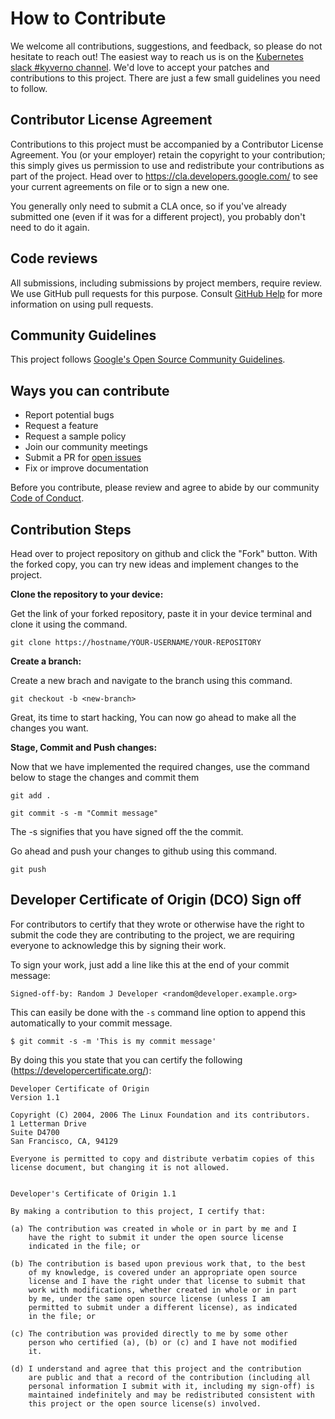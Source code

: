 # How to Contribute
We welcome all contributions, suggestions, and feedback, so please do not hesitate to reach out!
The easiest way to reach us is on the [Kubernetes slack #kyverno channel](https://app.slack.com/client/T09NY5SBT/CLGR9BJU9). 
We'd love to accept your patches and contributions to this project. There are
just a few small guidelines you need to follow.

## Contributor License Agreement

Contributions to this project must be accompanied by a Contributor License
Agreement. You (or your employer) retain the copyright to your contribution;
this simply gives us permission to use and redistribute your contributions as
part of the project. Head over to <https://cla.developers.google.com/> to see
your current agreements on file or to sign a new one.

You generally only need to submit a CLA once, so if you've already submitted one
(even if it was for a different project), you probably don't need to do it
again.

## Code reviews

All submissions, including submissions by project members, require review. We
use GitHub pull requests for this purpose. Consult
[GitHub Help](https://help.github.com/articles/about-pull-requests/) for more
information on using pull requests.

## Community Guidelines

This project follows
[Google's Open Source Community Guidelines](https://opensource.google.com/conduct/).


## Ways you can contribute
- Report potential bugs
- Request a feature
- Request a sample policy
- Join our community meetings
- Submit a PR for [open issues](https://github.com/kyverno/website/issues)
- Fix or improve documentation

Before you contribute, please review and agree to abide by our community [Code of Conduct](/CODE_OF_CONDUCT.md).

## Contribution Steps
Head over to project repository on github and click the "Fork" button. With the forked copy, you can try new ideas and implement changes to the project.

**Clone the repository to your device:**

Get the link of your forked repository, paste it in your device terminal and clone it using the command.

```git clone https://hostname/YOUR-USERNAME/YOUR-REPOSITORY```

 **Create a branch:** 

 Create a new brach and navigate to the branch using this command.

 ```git checkout -b <new-branch>```

 Great, its time to start hacking, You can now go ahead to make all the changes you want.


 **Stage, Commit and Push changes:**

 Now that we have implemented the required changes, use the command below to stage the changes and commit them

 ```git add .```

 ```git commit -s -m "Commit message"```

 The -s signifies that you have signed off the the commit.

 Go ahead and push your changes to github using this command.
 
 ``` git push ```
 
## Developer Certificate of Origin (DCO) Sign off

For contributors to certify that they wrote or otherwise have the right to submit the code they are contributing to the project, we are requiring everyone to acknowledge this by signing their work.

To sign your work, just add a line like this at the end of your commit message:

```
Signed-off-by: Random J Developer <random@developer.example.org>
```

This can easily be done with the `-s` command line option to append this automatically to your commit message.
```
$ git commit -s -m 'This is my commit message'
```

By doing this you state that you can certify the following (https://developercertificate.org/):
```
Developer Certificate of Origin
Version 1.1

Copyright (C) 2004, 2006 The Linux Foundation and its contributors.
1 Letterman Drive
Suite D4700
San Francisco, CA, 94129

Everyone is permitted to copy and distribute verbatim copies of this
license document, but changing it is not allowed.


Developer's Certificate of Origin 1.1

By making a contribution to this project, I certify that:

(a) The contribution was created in whole or in part by me and I
    have the right to submit it under the open source license
    indicated in the file; or

(b) The contribution is based upon previous work that, to the best
    of my knowledge, is covered under an appropriate open source
    license and I have the right under that license to submit that
    work with modifications, whether created in whole or in part
    by me, under the same open source license (unless I am
    permitted to submit under a different license), as indicated
    in the file; or

(c) The contribution was provided directly to me by some other
    person who certified (a), (b) or (c) and I have not modified
    it.

(d) I understand and agree that this project and the contribution
    are public and that a record of the contribution (including all
    personal information I submit with it, including my sign-off) is
    maintained indefinitely and may be redistributed consistent with
    this project or the open source license(s) involved.
```
